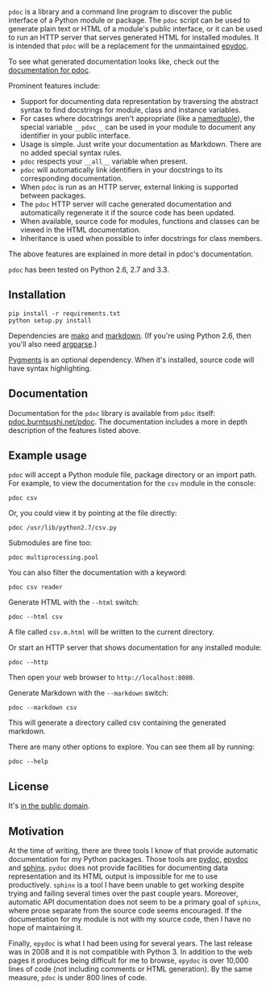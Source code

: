 `pdoc` is a library and a command line program to discover the public 
interface of a Python module or package. The `pdoc` script can be used to 
generate plain text or HTML of a module's public interface, or it can be used 
to run an HTTP server that serves generated HTML for installed modules.
It is intended that `pdoc` will be a replacement for the unmaintained
[epydoc](http://epydoc.sourceforge.net).

To see what generated documentation looks like, check out the
[documentation for pdoc](http://pdoc.burntsushi.net/pdoc).

Prominent features include:

- Support for documenting data representation by traversing the abstract syntax 
to find docstrings for module, class and instance variables.
- For cases where docstrings aren't appropriate (like a
[namedtuple](http://docs.python.org/2.7/library/collections.html#namedtuple-factory-function-for-tuples-with-named-fields)),
the special variable `__pdoc__` can be used in your module to
document any identifier in your public interface.
- Usage is simple. Just write your documentation as Markdown. There are no 
added special syntax rules.
- `pdoc` respects your `__all__` variable when present.
- `pdoc` will automatically link identifiers in your docstrings to its
corresponding documentation.
- When `pdoc` is run as an HTTP server, external linking is supported between 
packages.
- The `pdoc` HTTP server will cache generated documentation and automatically
regenerate it if the source code has been updated.
- When available, source code for modules, functions and classes can be viewed 
in the HTML documentation.
- Inheritance is used when possible to infer docstrings for class members.

The above features are explained in more detail in pdoc's documentation.

`pdoc` has been tested on Python 2.6, 2.7 and 3.3.

## Installation

```
pip install -r requirements.txt
python setup.py install
```

Dependencies are [mako](https://pypi.python.org/pypi/Mako) and
[markdown](https://pypi.python.org/pypi/Markdown). (If you're using Python
2.6, then you'll also need [argparse](https://pypi.python.org/pypi/argparse).)

[Pygments](https://pypi.python.org/pypi/Pygments) is an optional dependency. 
When it's installed, source code will have syntax highlighting.

## Documentation

Documentation for the `pdoc` library is available from `pdoc` itself:
[pdoc.burntsushi.net/pdoc](http://pdoc.burntsushi.net/pdoc). The documentation 
includes a more in depth description of the features listed above.

## Example usage

`pdoc` will accept a Python module file, package directory or an import path.
For example, to view the documentation for the `csv` module in the console:

```
pdoc csv
```

Or, you could view it by pointing at the file directly:

```
pdoc /usr/lib/python2.7/csv.py
```

Submodules are fine too:

```
pdoc multiprocessing.pool
```

You can also filter the documentation with a keyword:

```
pdoc csv reader
```

Generate HTML with the `--html` switch:

```
pdoc --html csv
```

A file called `csv.m.html` will be written to the current directory.

Or start an HTTP server that shows documentation for any installed module:

```
pdoc --http
```

Then open your web browser to `http://localhost:8080`.

Generate Markdown with the `--markdown` switch:

```
pdoc --markdown csv
```

This will generate a directory called csv containing the generated markdown.

There are many other options to explore. You can see them all by running:

```
pdoc --help
```

## License

It's [in the public domain](http://unlicense.org).

## Motivation

At the time of writing, there are three tools I know of that provide automatic
documentation for my Python packages. Those tools are
[pydoc](http://docs.python.org/2/library/pydoc.html),
[epydoc](http://epydoc.sourceforge.net) and
[sphinx](http://sphinx-doc.org). `pydoc` does not provide facilities for 
documenting data representation and its HTML output is impossible for me to use 
productively. `sphinx` is a tool I have been unable to get working despite
trying and failing several times over the past couple years. Moreover, 
automatic API documentation does not seem to be a primary goal of `sphinx`,
where prose separate from the source code seems encouraged. If the 
documentation for my module is not with my source code, then I have no hope of 
maintaining it.

Finally, `epydoc` is what I had been using for several years. The last release 
was in 2008 and it is not compatible with Python 3. In addition to the web
pages it produces being difficult for me to browse, `epydoc` is over 10,000 
lines of code (not including comments or HTML generation). By the same measure,
`pdoc` is under 800 lines of code.
